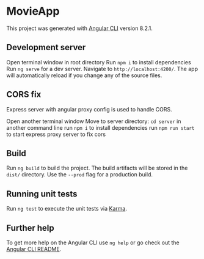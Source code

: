 # MovieApp

This project was generated with [Angular CLI](https://github.com/angular/angular-cli) version 8.2.1.

## Development server
Open terminal window in root directory
Run `npm i` to install dependencies
Run `ng serve` for a dev server. Navigate to `http://localhost:4200/`. The app will automatically reload if you change any of the source files.

## CORS fix

Express server with angular proxy config is used to handle CORS.

Open another terminal window
Move to server directory: `cd server` in another command line
run `npm i` to install dependencies
run `npm run start` to start express proxy server to fix cors

## Build

Run `ng build` to build the project. The build artifacts will be stored in the `dist/` directory. Use the `--prod` flag for a production build.

## Running unit tests

Run `ng test` to execute the unit tests via [Karma](https://karma-runner.github.io).

## Further help

To get more help on the Angular CLI use `ng help` or go check out the [Angular CLI README](https://github.com/angular/angular-cli/blob/master/README.md).

